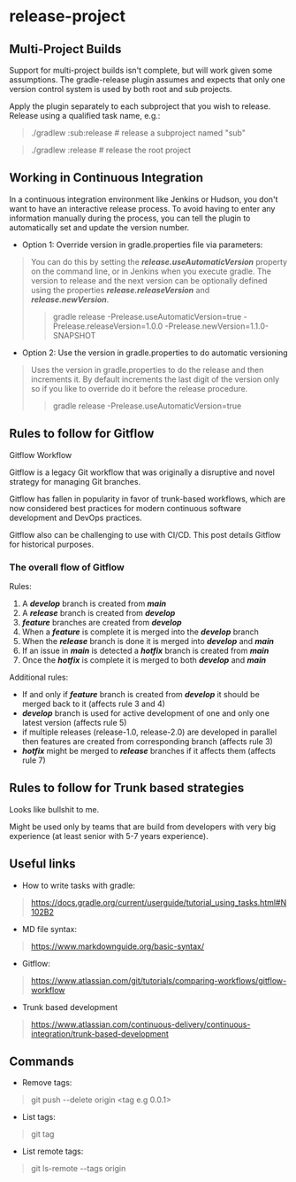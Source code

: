 # release-project

## Multi-Project Builds

Support for multi-project builds isn't complete, but will work given some assumptions. 
The gradle-release plugin assumes and expects that only one version control system is used by both root and sub projects.

Apply the plugin separately to each subproject that you wish to release. Release using a qualified task name, e.g.:
> ./gradlew :sub:release # release a subproject named "sub"

> ./gradlew :release # release the root project

## Working in Continuous Integration

In a continuous integration environment like Jenkins or Hudson, 
you don't want to have an interactive release process. 
To avoid having to enter any information manually during the process, 
you can tell the plugin to automatically set and update the version number.

- Option 1: Override version in gradle.properties file via parameters:

> You can do this by setting the ***release.useAutomaticVersion*** property on the command line, 
> or in Jenkins when you execute gradle. The version to release and the next version can be optionally 
> defined using the properties ***release.releaseVersion*** and ***release.newVersion***.
> 
>> gradle release -Prelease.useAutomaticVersion=true -Prelease.releaseVersion=1.0.0 -Prelease.newVersion=1.1.0-SNAPSHOT

- Option 2: Use the version in gradle.properties to do automatic versioning

> Uses the version in gradle.properties to do the release and then increments it.
> By default increments the last digit of the version only so if you like to override do it before the release procedure.
> 
>> gradle release -Prelease.useAutomaticVersion=true


## Rules to follow for Gitflow 


Gitflow Workflow

Gitflow is a legacy Git workflow that was originally a disruptive 
and novel strategy for managing Git branches. 

Gitflow has fallen in popularity in favor of trunk-based workflows, 
which are now considered best practices for modern continuous software development and DevOps practices. 

Gitflow also can be challenging to use with CI/CD. This post details Gitflow for historical purposes.

### The overall flow of Gitflow 
Rules: 
1. A ***develop*** branch is created from ***main*** 
2. A ***release*** branch is created from ***develop*** 
3. ***feature*** branches are created from ***develop*** 
4. When a ***feature*** is complete it is merged into the ***develop*** branch 
5. When the ***release*** branch is done it is merged into ***develop*** and ***main*** 
6. If an issue in ***main*** is detected a ***hotfix*** branch is created from ***main***    
7. Once the ***hotfix*** is complete it is merged to both ***develop*** and ***main***

Additional rules:
- If and only if ***feature*** branch is created from ***develop*** it should be merged back to it (affects rule 3 and 4)
- ***develop*** branch is used for active development of one and only one latest version (affects rule 5)
- if multiple releases (release-1.0, release-2.0) are developed in parallel then features are created from corresponding branch (affects rule 3)
- ***hotfix*** might be merged to ***release*** branches if it affects them (affects rule 7)

## Rules to follow for Trunk based strategies 

Looks like bullshit to me. 

Might be used only by teams that are build from developers with very big experience 
(at least senior with 5-7 years experience).



## Useful links 

- How to write tasks with gradle:
> https://docs.gradle.org/current/userguide/tutorial_using_tasks.html#N102B2

- MD file syntax:
> https://www.markdownguide.org/basic-syntax/

- Gitflow:
> https://www.atlassian.com/git/tutorials/comparing-workflows/gitflow-workflow

- Trunk based development
> https://www.atlassian.com/continuous-delivery/continuous-integration/trunk-based-development

## Commands 

- Remove tags:
> git push --delete origin <tag e.g 0.0.1>

- List tags:
> git tag 

- List remote tags:
> git ls-remote --tags origin

